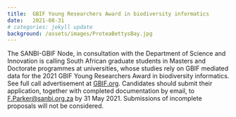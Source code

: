 ```yaml
---
title:  GBIF Young Researchers Award in biodiversity informatics
date:   2021-08-31
# categories: jekyll update
background: /assets/images/ProteaBettysBay.jpg
---
```


The SANBI-GBIF Node, in consultation with the Department of Science and Innovation is calling South African graduate students in Masters and Doctorate programmes at universities, whose studies rely on GBIF mediated data for the 2021 GBIF Young Researchers Award in biodiversity informatics.
See full call advertisement at [GBIF.org](https://www.gbif.org/news/6SrTuANNJyRweO9c6lSx85). Candidates should submit their application, together with completed documentation by email, to F.Parker@sanbi.org.za by 31 May 2021. Submissions of incomplete proposals will not be considered.
